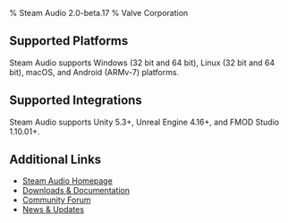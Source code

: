 % Steam Audio 2.0-beta.17
% Valve Corporation

Supported Platforms
-------------------

Steam Audio supports Windows (32 bit and 64 bit), Linux (32 bit and 64 bit), macOS, and Android (ARMv-7) platforms.

Supported Integrations
----------------------

Steam Audio supports Unity 5.3+, Unreal Engine 4.16+, and FMOD Studio 1.10.01+.

Additional Links
----------------
- [Steam Audio Homepage](https://valvesoftware.github.io/steam-audio)
- [Downloads & Documentation](https://valvesoftware.github.io/steam-audio/downloads.html)
- [Community Forum](http://steamcommunity.com/app/596420/discussions/)
- [News & Updates](http://steamcommunity.com/app/596420/allnews/)
